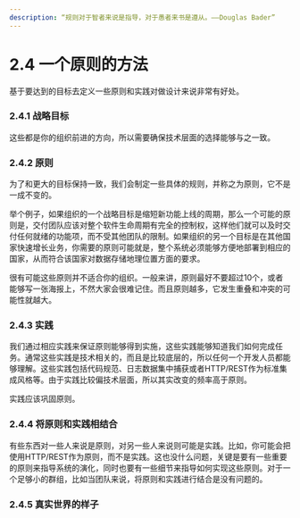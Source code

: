```yaml
---
description: “规则对于智者来说是指导，对于愚者来书是遵从。——Douglas Bader”
---
```


# 2.4 一个原则的方法

基于要达到的目标去定义一些原则和实践对做设计来说非常有好处。

### 2.4.1 战略目标

这些都是你的组织前进的方向，所以需要确保技术层面的选择能够与之一致。

### 2.4.2 原则

为了和更大的目标保持一致，我们会制定一些具体的规则，并称之为原则，它不是一成不变的。

举个例子，如果组织的一个战略目标是缩短新功能上线的周期，那么一个可能的原则是，交付团队应该对整个软件生命周期有完全的控制权，这样他们就可以及时交付任何就绪的功能项，而不受其他团队的限制。如果组织的另一个目标是在其他国家快速增长业务，你需要的原则可能就是，整个系统必须能够方便地部署到相应的国家，从而符合该国家对数据存储地理位置方面的要求。

很有可能这些原则并不适合你的组织。一般来讲，原则最好不要超过10个，或者能够写一张海报上，不然大家会很难记住。而且原则越多，它发生重叠和冲突的可能性就越大。

### 2.4.3 实践

我们通过相应实践来保证原则能够得到实施，这些实践能够知道我们如何完成任务。通常这些实践是技术相关的，而且是比较底层的，所以任何一个开发人员都能够理解。这些实践包括代码规范、日志数据集中捕获或者HTTP/REST作为标准集成风格等。由于实践比较偏技术层面，所以其实改变的频率高于原则。

实践应该巩固原则。

### 2.4.4 将原则和实践相结合

​有些东西对一些人来说是原则，对另一些人来说则可能是实践。比如，你可能会把使用HTTP/REST作为原则，而不是实践。这也没什么问题，关键是要有一些重要的原则来指导系统的演化，同时也要有一些细节来指导如何实现这些原则。对于一个足够小的群组，比如当团队来说，将原则和实践进行结合是没有问题的。

### 2.4.5 真实世界的样子

